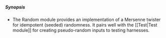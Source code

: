 ##### Synopsis
- The Random module provides an implementation of a Mersenne twister for idempotent (seeded) randomness. It pairs well with the [[Test|Test module]] for creating pseudo-random inputs to testing harnesses.